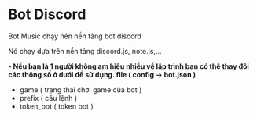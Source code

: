 # Bot Discord
Bot Music chạy nên nền tảng bot discord

Nó chạy dựa trên nền tảng discord.js, note.js,...

**- Nếu bạn là 1 người không am hiểu nhiều về lập trình bạn có thể thay đổi các thông số ở dưới để sử dụng.
file ( config -> bot.json )**

* game ( trạng thái chơi game của bot )
* prefix ( câu lệnh )
* token_bot ( token bot )
